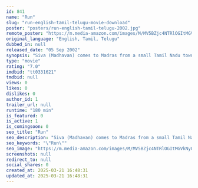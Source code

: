 ```yaml
---
id: 841
name: "Run"
slug: "run-english-tamil-telugu-movie-download"
poster: "posters/run-english-tamil-telugu-2002.jpg"
remote_poster: "https://m.media-amazon.com/images/M/MV5BZjc4NTRlOGItMGVkNy00ZjQ5LWFjNDgtNGEyYzAyODllOWQ4XkEyXkFqcGc@._V1_SX300.jpg"
original_language: "English, Tamil, Telugu"
dubbed_in: null
released_date: "05 Sep 2002"
synopsis: "Siva (Madhavan) comes to Madras from a small Tamil Nadu town to study. He instantly falls in love with elusive stranger Priya (Meera Jasmine), who resists his charms quite persistently. Madhavan later discovers that romancing Priy..."
type: "movie"
rating: "7.0"
imdbid: "tt0331621"
tmdbid: null
views: 0
likes: 0
dislikes: 0
author_id: 1
trailer_url: null
runtime: "180 min"
is_featured: 0
is_active: 1
is_comingsoon: 0
seo_title: "Run"
seo_description: "Siva (Madhavan) comes to Madras from a small Tamil Nadu town to study. He instantly falls in love with elusive stranger Priya (Meera Jasmine), who resists his charms quite persistently. Madhavan later discovers that romancing Priy..."
seo_keywords: "\"Run\""
seo_image: "https://m.media-amazon.com/images/M/MV5BZjc4NTRlOGItMGVkNy00ZjQ5LWFjNDgtNGEyYzAyODllOWQ4XkEyXkFqcGc@._V1_SX300.jpg"
screenshots: null
redirect_to: null
social_shares: 0
created_at: 2025-03-21 16:48:31
updated_at: 2025-03-21 16:48:31
---
```


